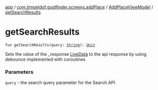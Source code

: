 [app](../../index.md) / [com.timgeldof.gustfinder.screens.addPlace](../index.md) / [AddPlaceViewModel](index.md) / [getSearchResults](./get-search-results.md)

# getSearchResults

`fun getSearchResults(query: `[`String`](https://kotlinlang.org/api/latest/jvm/stdlib/kotlin/-string/index.html)`): `[`Unit`](https://kotlinlang.org/api/latest/jvm/stdlib/kotlin/-unit/index.html)

Sets the value of the _response [LiveData](#) to the api response by using debounce implemented with coroutines

### Parameters

`query` - the search query parameter for the Search API